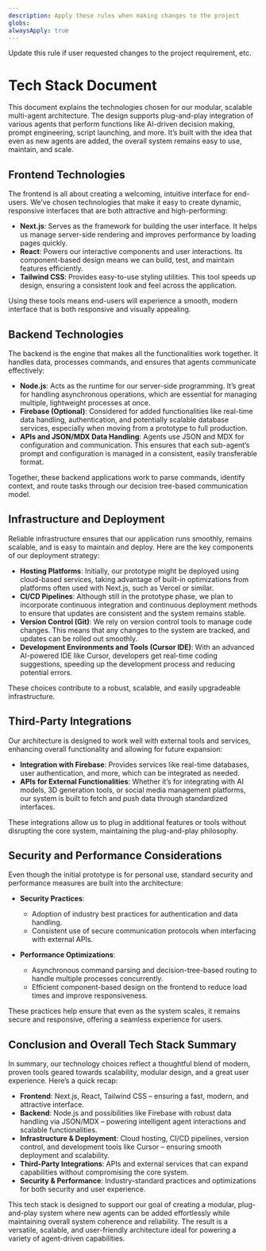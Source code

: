 ```yaml
---
description: Apply these rules when making changes to the project
globs:
alwaysApply: true
---
```


Update this rule if user requested changes to the project requirement, etc.
# Tech Stack Document

This document explains the technologies chosen for our modular, scalable multi-agent architecture. The design supports plug-and-play integration of various agents that perform functions like AI-driven decision making, prompt engineering, script launching, and more. It’s built with the idea that even as new agents are added, the overall system remains easy to use, maintain, and scale.

## Frontend Technologies

The frontend is all about creating a welcoming, intuitive interface for end-users. We’ve chosen technologies that make it easy to create dynamic, responsive interfaces that are both attractive and high-performing:

*   **Next.js**: Serves as the framework for building the user interface. It helps us manage server-side rendering and improves performance by loading pages quickly.
*   **React**: Powers our interactive components and user interactions. Its component-based design means we can build, test, and maintain features efficiently.
*   **Tailwind CSS**: Provides easy-to-use styling utilities. This tool speeds up design, ensuring a consistent look and feel across the application.

Using these tools means end-users will experience a smooth, modern interface that is both responsive and visually appealing.

## Backend Technologies

The backend is the engine that makes all the functionalities work together. It handles data, processes commands, and ensures that agents communicate effectively:

*   **Node.js**: Acts as the runtime for our server-side programming. It’s great for handling asynchronous operations, which are essential for managing multiple, lightweight processes at once.
*   **Firebase (Optional)**: Considered for added functionalities like real-time data handling, authentication, and potentially scalable database services, especially when moving from a prototype to full production.
*   **APIs and JSON/MDX Data Handling**: Agents use JSON and MDX for configuration and communication. This ensures that each sub-agent’s prompt and configuration is managed in a consistent, easily transferable format.

Together, these backend applications work to parse commands, identify context, and route tasks through our decision tree-based communication model.

## Infrastructure and Deployment

Reliable infrastructure ensures that our application runs smoothly, remains scalable, and is easy to maintain and deploy. Here are the key components of our deployment strategy:

*   **Hosting Platforms**: Initially, our prototype might be deployed using cloud-based services, taking advantage of built-in optimizations from platforms often used with Next.js, such as Vercel or similar.
*   **CI/CD Pipelines**: Although still in the prototype phase, we plan to incorporate continuous integration and continuous deployment methods to ensure that updates are consistent and the system remains stable.
*   **Version Control (Git)**: We rely on version control tools to manage code changes. This means that any changes to the system are tracked, and updates can be rolled out smoothly.
*   **Development Environments and Tools (Cursor IDE)**: With an advanced AI-powered IDE like Cursor, developers get real-time coding suggestions, speeding up the development process and reducing potential errors.

These choices contribute to a robust, scalable, and easily upgradeable infrastructure.

## Third-Party Integrations

Our architecture is designed to work well with external tools and services, enhancing overall functionality and allowing for future expansion:

*   **Integration with Firebase**: Provides services like real-time databases, user authentication, and more, which can be integrated as needed.
*   **APIs for External Functionalities**: Whether it’s for integrating with AI models, 3D generation tools, or social media management platforms, our system is built to fetch and push data through standardized interfaces.

These integrations allow us to plug in additional features or tools without disrupting the core system, maintaining the plug-and-play philosophy.

## Security and Performance Considerations

Even though the initial prototype is for personal use, standard security and performance measures are built into the architecture:

*   **Security Practices**:

    *   Adoption of industry best practices for authentication and data handling.
    *   Consistent use of secure communication protocols when interfacing with external APIs.

*   **Performance Optimizations**:

    *   Asynchronous command parsing and decision-tree-based routing to handle multiple processes concurrently.
    *   Efficient component-based design on the frontend to reduce load times and improve responsiveness.

These practices help ensure that even as the system scales, it remains secure and responsive, offering a seamless experience for users.

## Conclusion and Overall Tech Stack Summary

In summary, our technology choices reflect a thoughtful blend of modern, proven tools geared towards scalability, modular design, and a great user experience. Here’s a quick recap:

*   **Frontend**: Next.js, React, Tailwind CSS – ensuring a fast, modern, and attractive interface.
*   **Backend**: Node.js and possibilities like Firebase with robust data handling via JSON/MDX – powering intelligent agent interactions and scalable functionalities.
*   **Infrastructure & Deployment**: Cloud hosting, CI/CD pipelines, version control, and development tools like Cursor – ensuring smooth deployment and scalability.
*   **Third-Party Integrations**: APIs and external services that can expand capabilities without compromising the core system.
*   **Security & Performance**: Industry-standard practices and optimizations for both security and user experience.

This tech stack is designed to support our goal of creating a modular, plug-and-play system where new agents can be added effortlessly while maintaining overall system coherence and reliability. The result is a versatile, scalable, and user-friendly architecture ideal for powering a variety of agent-driven capabilities.
